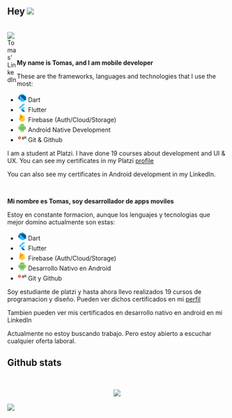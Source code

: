 ## Hey <img src="https://media.giphy.com/media/hvRJCLFzcasrR4ia7z/giphy.gif" width="25px">

<br />

<a href="https://www.linkedin.com/in/tomas-holtz-28490620b//">
  <img align="left" alt="Tomas' LinkedIn" width="22px" src="https://raw.githubusercontent.com/peterthehan/peterthehan/master/assets/linkedin.svg" />
</a>

<br /><br />

**My name is Tomas, and I am mobile developer**

These are the frameworks, languages and technologies that I use the most:

- <code><img height="20" src="https://raw.githubusercontent.com/github/explore/80688e429a7d4ef2fca1e82350fe8e3517d3494d/topics/dart/dart.png"></code> Dart 
- <code><img height="20" src="https://raw.githubusercontent.com/github/explore/80688e429a7d4ef2fca1e82350fe8e3517d3494d/topics/flutter/flutter.png"></code>  Flutter
- <code><img height="20" src="https://raw.githubusercontent.com/github/explore/80688e429a7d4ef2fca1e82350fe8e3517d3494d/topics/firebase/firebase.png"></code> Firebase (Auth/Cloud/Storage) 
- <code><img height="20" src="https://raw.githubusercontent.com/github/explore/80688e429a7d4ef2fca1e82350fe8e3517d3494d/topics/android/android.png"></code> Android Native Development
- <code><img height="20" src="https://raw.githubusercontent.com/github/explore/80688e429a7d4ef2fca1e82350fe8e3517d3494d/topics/git/git.png"></code> Git & Github

I am a student at Platzi. I have done 19 courses about development and UI & UX. You can see my certificates in my Platzi [profile](http://platzi.com/p/tomas-holtz "perfil")

You can also see my certificates in Android development in my LinkedIn.

<br />

**Mi nombre es Tomas, soy desarrollador de apps moviles**

Estoy en constante formacion, aunque los lenguajes y tecnologias que mejor domino actualmente son estas:

- <code><img height="20" src="https://raw.githubusercontent.com/github/explore/80688e429a7d4ef2fca1e82350fe8e3517d3494d/topics/dart/dart.png"></code> Dart 
- <code><img height="20" src="https://raw.githubusercontent.com/github/explore/80688e429a7d4ef2fca1e82350fe8e3517d3494d/topics/flutter/flutter.png"></code>  Flutter
- <code><img height="20" src="https://raw.githubusercontent.com/github/explore/80688e429a7d4ef2fca1e82350fe8e3517d3494d/topics/firebase/firebase.png"></code> Firebase (Auth/Cloud/Storage) 
- <code><img height="20" src="https://raw.githubusercontent.com/github/explore/80688e429a7d4ef2fca1e82350fe8e3517d3494d/topics/android/android.png"></code> Desarrollo Nativo en Android 
- <code><img height="20" src="https://raw.githubusercontent.com/github/explore/80688e429a7d4ef2fca1e82350fe8e3517d3494d/topics/git/git.png"></code> Git y Github

Soy estudiante de platzi y hasta ahora llevo realizados 19 cursos de programacion y diseño. Pueden ver dichos certificados en mi [perfil](http://platzi.com/p/tomas-holtz "perfil")

Tambien pueden ver mis certificados en desarrollo nativo en android en mi LinkedIn

Actualmente no estoy buscando trabajo. Pero estoy abierto a escuchar cualquier oferta laboral.

  ## **Github stats**
<br />

<p align = "center">
  <img src="https://github-readme-stats.vercel.app/api?username=tomiholtz&show_icons=true&theme=gotham"  />
</p>
<a >
  <img src="https://github-readme-stats.vercel.app/api/top-langs/?username=tomiholtz&layout=compact&theme=dark" />
</a>
